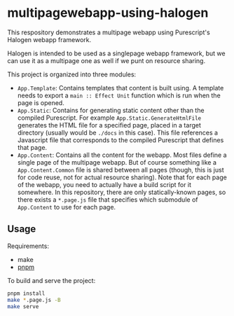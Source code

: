 # multipagewebapp-using-halogen

This respository demonstrates a multipage webapp using Purescript's Halogen
webapp framework.

Halogen is intended to be used as a singlepage webapp framework, but we can use
it as a multipage one as well if we punt on resource sharing.

This project is organized into three modules:
- `App.Template`: Contains templates that content is built using. A template needs to export a `main :: Effect Unit` function which is run when the page is opened.
- `App.Static`: Contains for generating static content other than the compiled Purescript. For example `App.Static.GenerateHtmlFile` generates the HTML file for a specified page, placed in a target directory (usually would be `./docs` in this case). This file references a Javascript file that corresponds to the compiled Purescript that defines that page.
- `App.Content`: Contains all the content for the webapp. Most files define a single page of the multipage webapp. But of course something like a `App.Content.Common` file is shared between all pages (though, this is just for code reuse, not for actual resource sharing). Note that for each page of the webapp, you need to actually have a build script for it somewhere. In this repository, there are only statically-known pages, so there exists a `*.page.js` file that specifies which submodule of `App.Content` to use for each page.

## Usage

Requirements:
- make
- [pnpm](https://pnpm.io/)

To build and serve the project:

```sh
pnpm install
make *.page.js -B
make serve
```
